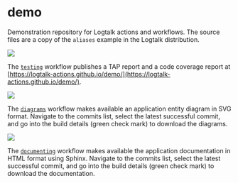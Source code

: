 # demo

Demonstration repository for Logtalk actions and workflows.
The source files are a copy of the `aliases` example in the Logtalk distribution.

![](https://github.com/logtalk-actions/demo/workflows/Testing/badge.svg)

The [`testing`](https://github.com/logtalk-actions/demo/blob/master/.github/workflows/testing.yml) workflow publishes a TAP report and a code coverage report at [https://logtalk-actions.github.io/demo/](https://logtalk-actions.github.io/demo/).

![](https://github.com/logtalk-actions/demo/workflows/Diagrams/badge.svg)

The [`diagrams`](https://github.com/logtalk-actions/demo/blob/master/.github/workflows/diagrams.yml) workflow makes available an application entity diagram in SVG format. Navigate to the commits list, select the latest successful commit, and go into the build details (green check mark) to download the diagrams.

![](https://github.com/logtalk-actions/demo/workflows/Documenting/badge.svg)

The [`documenting`](https://github.com/logtalk-actions/demo/blob/master/.github/workflows/documenting.yml) workflow makes available the application documentation in HTML format using Sphinx. Navigate to the commits list, select the latest successful commit, and go into the build details (green check mark) to download the documentation.
